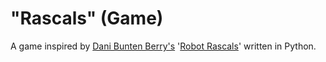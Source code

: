 # "Rascals" (Game)

A game inspired by [Dani Bunten Berry's](https://en.wikipedia.org/wiki/Danielle_Bunten_Berry) '[Robot Rascals](https://en.wikipedia.org/wiki/Robot_Rascals)' written in Python.
